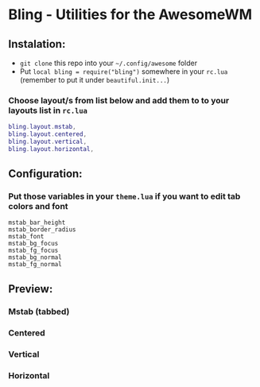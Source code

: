 # Bling - Utilities for the AwesomeWM

## Instalation:
- `git clone` this repo into your `~/.config/awesome` folder
- Put ``local bling = require("bling")`` somewhere in your ``rc.lua`` (remember to put it under ``beautiful.init...``)
### Choose layout/s from list below and add them to to your layouts list in `rc.lua` 
```Lua
bling.layout.mstab,
bling.layout.centered,
bling.layout.vertical,
bling.layout.horizontal,
```

## Configuration:
### Put those variables in your ``theme.lua`` if you want to edit tab colors and font
```
mstab_bar_height
mstab_border_radius
mstab_font
mstab_bg_focus
mstab_fg_focus
mstab_bg_normal
mstab_fg_normal
```

## Preview:

### Mstab (tabbed)


### Centered


### Vertical


### Horizontal
